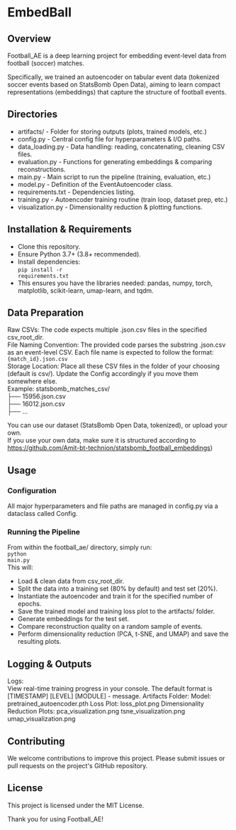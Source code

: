 # EmbedBall
## Overview
Football_AE is a deep learning project for embedding event-level data from football (soccer) matches. 

Specifically, we trained an autoencoder on tabular event data (tokenized soccer events based on StatsBomb Open Data), aiming to learn compact representations (embeddings) that capture the structure of football events.

## Directories

* artifacts/ - Folder for storing outputs (plots, trained models, etc.) <br>
* config.py - Central config file for hyperparameters & I/O paths.<br>
* data_loading.py - Data handling: reading, concatenating, cleaning CSV files.<br>
* evaluation.py - Functions for generating embeddings & comparing reconstructions.<br>
* main.py - Main script to run the pipeline (training, evaluation, etc.)<br>
* model.py - Definition of the EventAutoencoder class.<br>
* requirements.txt - Dependencies listing.<br>
* training.py - Autoencoder training routine (train loop, dataset prep, etc.)
* visualization.py - Dimensionality reduction & plotting functions.<br>

## Installation & Requirements
* Clone this repository.<br>
* Ensure Python 3.7+ (3.8+ recommended).<br>
* Install dependencies:<br>
<code>pip install -r requirements.txt</code><br>
* This ensures you have the libraries needed: pandas, numpy, torch, matplotlib, scikit-learn, umap-learn, and tqdm.

## Data Preparation

Raw CSVs: The code expects multiple .json.csv files in the specified csv_root_dir.<br>
File Naming Convention: The provided code parses the substring .json.csv as an event-level CSV. Each file name is expected to follow the format:<br>
<code>{match_id}.json.csv</code><br>
Storage Location: Place all these CSV files in the folder of your choosing (default is csv/). Update the Config accordingly if you move them somewhere else.<br>
Example:
statsbomb_matches_csv/<br>
 ├── 15956.json.csv<br>
 ├── 16012.json.csv<br>
 ├── ...<br>

You can use our dataset (StatsBomb Open Data, tokenized), or upload your own. <br>
If you use your own data, make sure it is structured according to https://github.com/Amit-bt-technion/statsbomb_football_embeddings)

## Usage

### Configuration
All major hyperparameters and file paths are managed in config.py via a dataclass called Config. <br>

### Running the Pipeline
From within the football_ae/ directory, simply run:<br>
<code>python main.py</code><br>
This will:<br>
* Load & clean data from csv_root_dir.<br>
* Split the data into a training set (80% by default) and test set (20%).<br>
* Instantiate the autoencoder and train it for the specified number of epochs.<br>
* Save the trained model and training loss plot to the artifacts/ folder.<br>
* Generate embeddings for the test set.<br>
* Compare reconstruction quality on a random sample of events.<br>
* Perform dimensionality reduction (PCA, t-SNE, and UMAP) and save the resulting plots.<br>

## Logging & Outputs

Logs:<br>
View real-time training progress in your console.
The default format is [TIMESTAMP] [LEVEL] [MODULE] - message.
Artifacts Folder:
Model: pretrained_autoencoder.pth
Loss Plot: loss_plot.png
Dimensionality Reduction Plots:
pca_visualization.png
tsne_visualization.png
umap_visualization.png

## Contributing
We welcome contributions to improve this project. Please submit issues or pull requests on the project's GitHub repository.<br>

## License
This project is licensed under the MIT License.<br>

Thank you for using Football_AE!